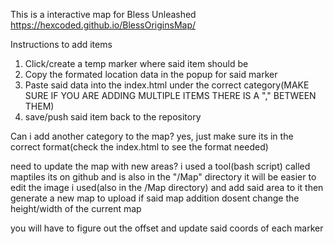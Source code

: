 This is a interactive map for Bless Unleashed
https://hexcoded.github.io/BlessOriginsMap/


Instructions to add items
1. Click/create a temp marker where said item should be
2. Copy the formated location data in the popup for said marker
3. Paste said data into the index.html under the correct category(MAKE SURE IF YOU ARE ADDING MULTIPLE ITEMS THERE IS A "," BETWEEN THEM)
4. save/push said item back to the repository


Can i add another category to the map? 
yes, just make sure its in the correct format(check the index.html to see the format needed)

need to update the map with new areas?
i used a tool(bash script) called maptiles its on github and is also in the "/Map" directory 
it will be easier to edit the image i used(also in the /Map directory) and add said area to it then generate a new map to upload if said map addition dosent change the height/width of the current map

you will have to figure out the offset and update said coords of each marker
